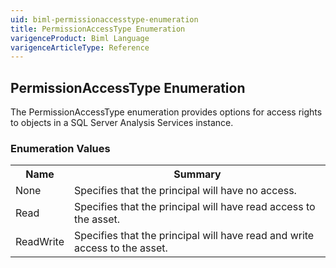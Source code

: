 ```yaml
---
uid: biml-permissionaccesstype-enumeration
title: PermissionAccessType Enumeration
varigenceProduct: Biml Language
varigenceArticleType: Reference
---
```


## PermissionAccessType Enumeration<div class="LanguageSummary"><div class ="SummaryItem">The PermissionAccessType enumeration provides options for access rights to objects in a SQL Server Analysis Services instance.</div></div><div class="EnumValueGroup">### Enumeration Values<table id="EnumValue" class="MemberList"><tbody><tr><th class="MemberNameColumnHeader">Name</th><th class="MemberSummaryColumnHeader">Summary</th></tr><tr class="cd0"><td class="MemberName">None</td><td class="MemberSummary"><div class ="SummaryItem">Specifies that the principal will have no access.</div></td></tr><tr class="cd1"><td class="MemberName">Read</td><td class="MemberSummary"><div class ="SummaryItem">Specifies that the principal will have read access to the asset.</div></td></tr><tr class="cd0"><td class="MemberName">ReadWrite</td><td class="MemberSummary"><div class ="SummaryItem">Specifies that the principal will have read and write access to the asset.</div></td></tr></tbody></table></div>